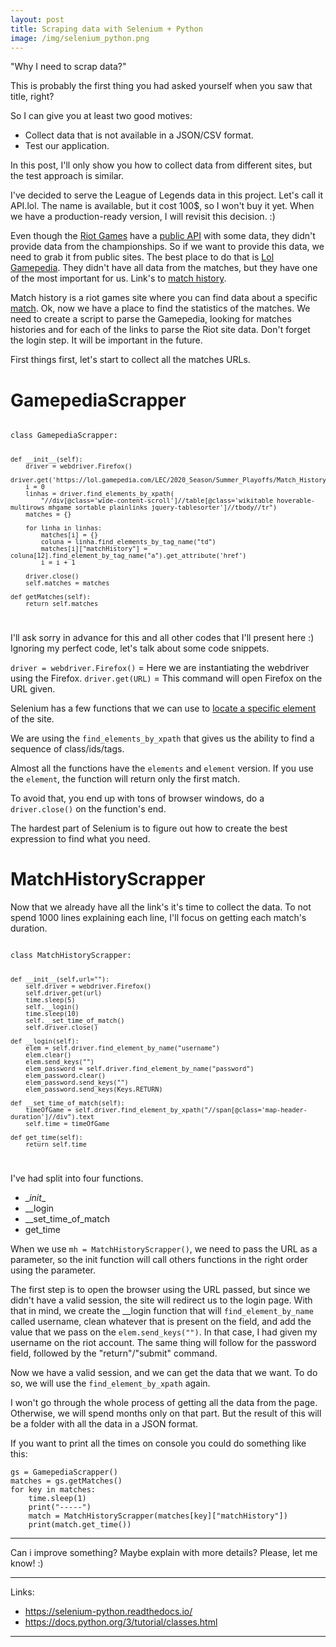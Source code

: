 ```yaml
---
layout: post
title: Scraping data with Selenium + Python
image: /img/selenium_python.png
---
```


"Why I need to scrap data?" 

This is probably the first thing you had asked yourself when you saw that title, right?

So I can give you at least two good motives: 
- Collect data that is not available in a JSON/CSV format.
- Test our application.

In this post, I'll only show you how to collect data from different sites, but the test approach is similar. 

I've decided to serve the League of Legends data in this project. Let's call it API.lol. The name is available, but it cost 100$, so I won't buy it yet. When we have a production-ready version, I will revisit this decision. :) 

Even though the [Riot Games](https://www.riotgames.com/en) have a [public API](https://developer.riotgames.com/apis) with some data, they didn't provide data from the championships. So if we want to provide this data, we need to grab it from public sites.
The best place to do that is [Lol Gamepedia](https://lol.gamepedia.com/). They didn't have all data from the matches, but they have one of the most important for us. Link's to [match history](https://lol.gamepedia.com/LEC/2020_Season/Summer_Playoffs/Match_History). 

Match history is a riot games site where you can find data about a specific [match](https://matchhistory.na.leagueoflegends.com/en/#match-details/ESPORTSTMNT06/1320904?gameHash=c24d87fe7e79e9f6). 
Ok, now we have a place to find the statistics of the matches. We need to create a script to parse the Gamepedia, looking for matches histories and for each of the links to parse the Riot site data. Don't forget the login step. It will be important in the future.

First things first, let's start to collect all the matches URLs.

# GamepediaScrapper

<code> 
class GamepediaScrapper:
    
    def __init__(self):
        driver = webdriver.Firefox()
        driver.get('https://lol.gamepedia.com/LEC/2020_Season/Summer_Playoffs/Match_History')
        i = 0
        linhas = driver.find_elements_by_xpath(
            "//div[@class='wide-content-scroll']//table[@class='wikitable hoverable-multirows mhgame sortable plainlinks jquery-tablesorter']//tbody//tr")
        matches = {}
        
        for linha in linhas:
            matches[i] = {}
            coluna = linha.find_elements_by_tag_name("td")
            matches[i]["matchHistory"] = coluna[12].find_element_by_tag_name("a").get_attribute('href')
            i = i + 1
        
        driver.close()
        self.matches = matches

    def getMatches(self):
        return self.matches
</code>

I'll ask sorry in advance for this and all other codes that I'll present here :) 
Ignoring my perfect code, let's talk about some code snippets.

`driver = webdriver.Firefox()` = Here we are instantiating the webdriver using the Firefox. 
`driver.get(URL)` = This command will open Firefox on the URL given. 

Selenium has a few functions that we can use to [locate a specific element](https://selenium-python.readthedocs.io/locating-elements.html) of the site.

We are using the `find_elements_by_xpath` that gives us the ability to find a sequence of class/ids/tags.

Almost all the functions have the `elements` and `element` version. If you use the `element`, the function will return only the first match.

To avoid that, you end up with tons of browser windows, do a `driver.close()` on the function's end. 

The hardest part of Selenium is to figure out how to create the best expression to find what you need. 


# MatchHistoryScrapper

Now that we already have all the link's it's time to collect the data. To not spend 1000 lines explaining each line, I'll focus on getting each match's duration. 

<code>
class MatchHistoryScrapper:
    
    def __init__(self,url=""):
        self.driver = webdriver.Firefox()
        self.driver.get(url)
        time.sleep(5)
        self.__login()
        time.sleep(10)
        self.__set_time_of_match()
        self.driver.close()

    def __login(self):
        elem = self.driver.find_element_by_name("username")
        elem.clear()
        elem.send_keys("")
        elem_password = self.driver.find_element_by_name("password")
        elem_password.clear()
        elem_password.send_keys("")
        elem_password.send_keys(Keys.RETURN)

    def __set_time_of_match(self):
        timeOfGame = self.driver.find_element_by_xpath("//span[@class='map-header-duration']//div").text
        self.time = timeOfGame

    def get_time(self):
        return self.time
</code>

I've had split into four functions. 
  * \__init__
  * __login
  * __set_time_of_match
  * get_time

When we use `mh = MatchHistoryScrapper()`, we need to pass the URL as a parameter, so the init function will call others functions in the right order using the parameter. 

The first step is to open the browser using the URL passed, but since we didn't have a valid session, the site will redirect us to the login page. 
With that in mind, we create the __login function that will `find_element_by_name` called username, clean whatever that is present on the field, and add the value that we pass on the `elem.send_keys("")`. In that case, I had given my username on the riot account. 
The same thing will follow for the password field, followed by the "return"/"submit" command.

Now we have a valid session, and we can get the data that we want.
To do so, we will use the `find_element_by_xpath` again. 

I won't go through the whole process of getting all the data from the page. Otherwise, we will spend months only on that part. But the result of this will be a folder with all the data in a JSON format. 


If you want to print all the times on console you could do something like this:

```
gs = GamepediaScrapper()
matches = gs.getMatches()
for key in matches:
    time.sleep(1)
    print("-----")
    match = MatchHistoryScrapper(matches[key]["matchHistory"])
    print(match.get_time())
```



---
Can i improve something?
Maybe explain with more details?
Please, let me know! :) 


---
Links:
  * https://selenium-python.readthedocs.io/
  * https://docs.python.org/3/tutorial/classes.html




  ---